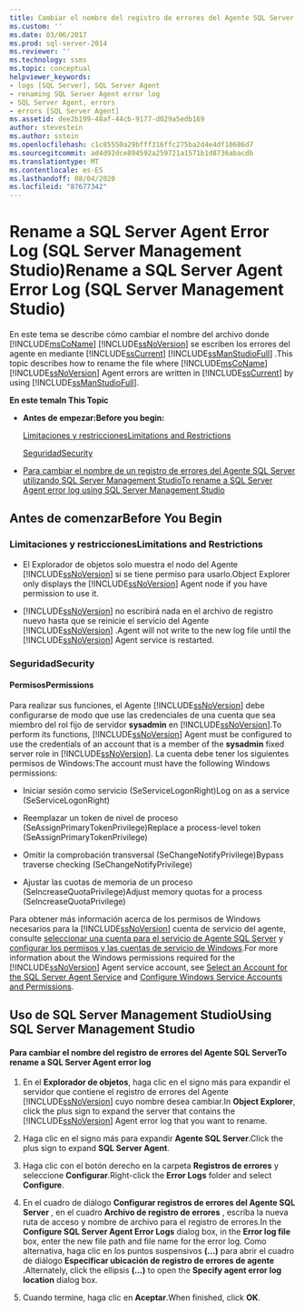```yaml
---
title: Cambiar el nombre del registro de errores del Agente SQL Server (SQL Server Management Studio) | Microsoft Docs
ms.custom: ''
ms.date: 03/06/2017
ms.prod: sql-server-2014
ms.reviewer: ''
ms.technology: ssms
ms.topic: conceptual
helpviewer_keywords:
- logs [SQL Server], SQL Server Agent
- renaming SQL Server Agent error log
- SQL Server Agent, errors
- errors [SQL Server Agent]
ms.assetid: dee2b199-48af-44cb-9177-d029a5edb169
author: stevestein
ms.author: sstein
ms.openlocfilehash: c1c85550a29bfff316ffc275ba2d4e4df10686d7
ms.sourcegitcommit: ad4d92dce894592a259721a1571b1d8736abacdb
ms.translationtype: MT
ms.contentlocale: es-ES
ms.lasthandoff: 08/04/2020
ms.locfileid: "87677342"
---
```

# <a name="rename-a-sql-server-agent-error-log-sql-server-management-studio"></a><span data-ttu-id="b3b29-102">Rename a SQL Server Agent Error Log (SQL Server Management Studio)</span><span class="sxs-lookup"><span data-stu-id="b3b29-102">Rename a SQL Server Agent Error Log (SQL Server Management Studio)</span></span>
  <span data-ttu-id="b3b29-103">En este tema se describe cómo cambiar el nombre del archivo donde [!INCLUDE[msCoName](../../includes/msconame-md.md)] [!INCLUDE[ssNoVersion](../../includes/ssnoversion-md.md)] se escriben los errores del agente en mediante [!INCLUDE[ssCurrent](../../includes/sscurrent-md.md)] [!INCLUDE[ssManStudioFull](../../includes/ssmanstudiofull-md.md)] .</span><span class="sxs-lookup"><span data-stu-id="b3b29-103">This topic describes how to rename the file where [!INCLUDE[msCoName](../../includes/msconame-md.md)] [!INCLUDE[ssNoVersion](../../includes/ssnoversion-md.md)] Agent errors are written in [!INCLUDE[ssCurrent](../../includes/sscurrent-md.md)] by using [!INCLUDE[ssManStudioFull](../../includes/ssmanstudiofull-md.md)].</span></span>  
  
 <span data-ttu-id="b3b29-104">**En este tema**</span><span class="sxs-lookup"><span data-stu-id="b3b29-104">**In This Topic**</span></span>  
  
-   <span data-ttu-id="b3b29-105">**Antes de empezar:**</span><span class="sxs-lookup"><span data-stu-id="b3b29-105">**Before you begin:**</span></span>  
  
     [<span data-ttu-id="b3b29-106">Limitaciones y restricciones</span><span class="sxs-lookup"><span data-stu-id="b3b29-106">Limitations and Restrictions</span></span>](#Restrictions)  
  
     [<span data-ttu-id="b3b29-107">Seguridad</span><span class="sxs-lookup"><span data-stu-id="b3b29-107">Security</span></span>](#Security)  
  
-   [<span data-ttu-id="b3b29-108">Para cambiar el nombre de un registro de errores del Agente SQL Server utilizando SQL Server Management Studio</span><span class="sxs-lookup"><span data-stu-id="b3b29-108">To rename a SQL Server Agent error log using SQL Server Management Studio</span></span>](#SSMSProcedure)  
  
##  <a name="before-you-begin"></a><a name="BeforeYouBegin"></a> <span data-ttu-id="b3b29-109">Antes de comenzar</span><span class="sxs-lookup"><span data-stu-id="b3b29-109">Before You Begin</span></span>  
  
###  <a name="limitations-and-restrictions"></a><a name="Restrictions"></a> <span data-ttu-id="b3b29-110">Limitaciones y restricciones</span><span class="sxs-lookup"><span data-stu-id="b3b29-110">Limitations and Restrictions</span></span>  
  
-   <span data-ttu-id="b3b29-111">El Explorador de objetos solo muestra el nodo del Agente [!INCLUDE[ssNoVersion](../../includes/ssnoversion-md.md)] si se tiene permiso para usarlo.</span><span class="sxs-lookup"><span data-stu-id="b3b29-111">Object Explorer only displays the [!INCLUDE[ssNoVersion](../../includes/ssnoversion-md.md)] Agent node if you have permission to use it.</span></span>  
  
-   [!INCLUDE[ssNoVersion](../../includes/ssnoversion-md.md)] <span data-ttu-id="b3b29-112">no escribirá nada en el archivo de registro nuevo hasta que se reinicie el servicio del Agente [!INCLUDE[ssNoVersion](../../includes/ssnoversion-md.md)] .</span><span class="sxs-lookup"><span data-stu-id="b3b29-112">Agent will not write to the new log file until the [!INCLUDE[ssNoVersion](../../includes/ssnoversion-md.md)] Agent service is restarted.</span></span>  
  
###  <a name="security"></a><a name="Security"></a> <span data-ttu-id="b3b29-113">Seguridad</span><span class="sxs-lookup"><span data-stu-id="b3b29-113">Security</span></span>  
  
####  <a name="permissions"></a><a name="Permissions"></a> <span data-ttu-id="b3b29-114">Permisos</span><span class="sxs-lookup"><span data-stu-id="b3b29-114">Permissions</span></span>  
 <span data-ttu-id="b3b29-115">Para realizar sus funciones, el Agente [!INCLUDE[ssNoVersion](../../includes/ssnoversion-md.md)] debe configurarse de modo que use las credenciales de una cuenta que sea miembro del rol fijo de servidor **sysadmin** en [!INCLUDE[ssNoVersion](../../includes/ssnoversion-md.md)].</span><span class="sxs-lookup"><span data-stu-id="b3b29-115">To perform its functions, [!INCLUDE[ssNoVersion](../../includes/ssnoversion-md.md)] Agent must be configured to use the credentials of an account that is a member of the **sysadmin** fixed server role in [!INCLUDE[ssNoVersion](../../includes/ssnoversion-md.md)].</span></span> <span data-ttu-id="b3b29-116">La cuenta debe tener los siguientes permisos de Windows:</span><span class="sxs-lookup"><span data-stu-id="b3b29-116">The account must have the following Windows permissions:</span></span>  
  
-   <span data-ttu-id="b3b29-117">Iniciar sesión como servicio (SeServiceLogonRight)</span><span class="sxs-lookup"><span data-stu-id="b3b29-117">Log on as a service (SeServiceLogonRight)</span></span>  
  
-   <span data-ttu-id="b3b29-118">Reemplazar un token de nivel de proceso (SeAssignPrimaryTokenPrivilege)</span><span class="sxs-lookup"><span data-stu-id="b3b29-118">Replace a process-level token (SeAssignPrimaryTokenPrivilege)</span></span>  
  
-   <span data-ttu-id="b3b29-119">Omitir la comprobación transversal (SeChangeNotifyPrivilege)</span><span class="sxs-lookup"><span data-stu-id="b3b29-119">Bypass traverse checking (SeChangeNotifyPrivilege)</span></span>  
  
-   <span data-ttu-id="b3b29-120">Ajustar las cuotas de memoria de un proceso (SeIncreaseQuotaPrivilege)</span><span class="sxs-lookup"><span data-stu-id="b3b29-120">Adjust memory quotas for a process (SeIncreaseQuotaPrivilege)</span></span>  
  
 <span data-ttu-id="b3b29-121">Para obtener más información acerca de los permisos de Windows necesarios para la [!INCLUDE[ssNoVersion](../../includes/ssnoversion-md.md)] cuenta de servicio del agente, consulte [seleccionar una cuenta para el servicio de Agente SQL Server](select-an-account-for-the-sql-server-agent-service.md) y [configurar los permisos y las cuentas de servicio de Windows](../../database-engine/configure-windows/configure-windows-service-accounts-and-permissions.md).</span><span class="sxs-lookup"><span data-stu-id="b3b29-121">For more information about the Windows permissions required for the [!INCLUDE[ssNoVersion](../../includes/ssnoversion-md.md)] Agent service account, see [Select an Account for the SQL Server Agent Service](select-an-account-for-the-sql-server-agent-service.md) and [Configure Windows Service Accounts and Permissions](../../database-engine/configure-windows/configure-windows-service-accounts-and-permissions.md).</span></span>  
  
##  <a name="using-sql-server-management-studio"></a><a name="SSMSProcedure"></a> <span data-ttu-id="b3b29-122">Uso de SQL Server Management Studio</span><span class="sxs-lookup"><span data-stu-id="b3b29-122">Using SQL Server Management Studio</span></span>  
  
#### <a name="to-rename-a-sql-server-agent-error-log"></a><span data-ttu-id="b3b29-123">Para cambiar el nombre del registro de errores del Agente SQL Server</span><span class="sxs-lookup"><span data-stu-id="b3b29-123">To rename a SQL Server Agent error log</span></span>  
  
1.  <span data-ttu-id="b3b29-124">En el **Explorador de objetos**, haga clic en el signo más para expandir el servidor que contiene el registro de errores del Agente [!INCLUDE[ssNoVersion](../../includes/ssnoversion-md.md)] cuyo nombre desea cambiar.</span><span class="sxs-lookup"><span data-stu-id="b3b29-124">In **Object Explorer**, click the plus sign to expand the server that contains the [!INCLUDE[ssNoVersion](../../includes/ssnoversion-md.md)] Agent error log that you want to rename.</span></span>  
  
2.  <span data-ttu-id="b3b29-125">Haga clic en el signo más para expandir **Agente SQL Server**.</span><span class="sxs-lookup"><span data-stu-id="b3b29-125">Click the plus sign to expand **SQL Server Agent**.</span></span>  
  
3.  <span data-ttu-id="b3b29-126">Haga clic con el botón derecho en la carpeta **Registros de errores** y seleccione **Configurar**.</span><span class="sxs-lookup"><span data-stu-id="b3b29-126">Right-click the **Error Logs** folder and select **Configure**.</span></span>  
  
4.  <span data-ttu-id="b3b29-127">En el cuadro de diálogo **Configurar registros de errores del Agente SQL Server** , en el cuadro **Archivo de registro de errores** , escriba la nueva ruta de acceso y nombre de archivo para el registro de errores.</span><span class="sxs-lookup"><span data-stu-id="b3b29-127">In the **Configure SQL Server Agent Error Logs** dialog box, in the **Error log file** box, enter the new file path and file name for the error log.</span></span> <span data-ttu-id="b3b29-128">Como alternativa, haga clic en los puntos suspensivos **(...)** para abrir el cuadro de diálogo **Especificar ubicación de registro de errores de agente** .</span><span class="sxs-lookup"><span data-stu-id="b3b29-128">Alternately, click the ellipsis **(...)** to open the **Specify agent error log location** dialog box.</span></span>  
  
5.  <span data-ttu-id="b3b29-129">Cuando termine, haga clic en **Aceptar**.</span><span class="sxs-lookup"><span data-stu-id="b3b29-129">When finished, click **OK**.</span></span>  
  
  
